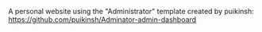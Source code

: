 
A personal website using the "Administrator" template created by puikinsh:
https://github.com/puikinsh/Adminator-admin-dashboard